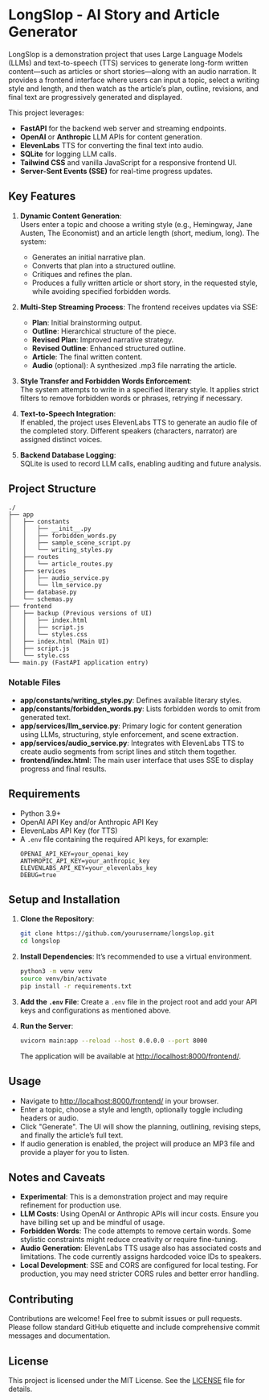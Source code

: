 # LongSlop - AI Story and Article Generator

LongSlop is a demonstration project that uses Large Language Models (LLMs) and text-to-speech (TTS) services to generate long-form written content—such as articles or short stories—along with an audio narration. It provides a frontend interface where users can input a topic, select a writing style and length, and then watch as the article’s plan, outline, revisions, and final text are progressively generated and displayed.

This project leverages:
- **FastAPI** for the backend web server and streaming endpoints.
- **OpenAI** or **Anthropic** LLM APIs for content generation.
- **ElevenLabs** TTS for converting the final text into audio.
- **SQLite** for logging LLM calls.
- **Tailwind CSS** and vanilla JavaScript for a responsive frontend UI.
- **Server-Sent Events (SSE)** for real-time progress updates.

## Key Features

1. **Dynamic Content Generation**:  
   Users enter a topic and choose a writing style (e.g., Hemingway, Jane Austen, The Economist) and an article length (short, medium, long). The system:
   - Generates an initial narrative plan.
   - Converts that plan into a structured outline.
   - Critiques and refines the plan.
   - Produces a fully written article or short story, in the requested style, while avoiding specified forbidden words.
   
2. **Multi-Step Streaming Process**:
   The frontend receives updates via SSE:
   - **Plan**: Initial brainstorming output.
   - **Outline**: Hierarchical structure of the piece.
   - **Revised Plan**: Improved narrative strategy.
   - **Revised Outline**: Enhanced structured outline.
   - **Article**: The final written content.
   - **Audio** (optional): A synthesized .mp3 file narrating the article.

3. **Style Transfer and Forbidden Words Enforcement**:  
   The system attempts to write in a specified literary style. It applies strict filters to remove forbidden words or phrases, retrying if necessary.

4. **Text-to-Speech Integration**:  
   If enabled, the project uses ElevenLabs TTS to generate an audio file of the completed story. Different speakers (characters, narrator) are assigned distinct voices.

5. **Backend Database Logging**:  
   SQLite is used to record LLM calls, enabling auditing and future analysis.

## Project Structure

```
./
├── app
│   ├── constants
│   │   ├── __init__.py
│   │   ├── forbidden_words.py
│   │   ├── sample_scene_script.py
│   │   └── writing_styles.py
│   ├── routes
│   │   └── article_routes.py
│   ├── services
│   │   ├── audio_service.py
│   │   └── llm_service.py
│   ├── database.py
│   └── schemas.py
├── frontend
│   ├── backup (Previous versions of UI)
│   │   ├── index.html
│   │   ├── script.js
│   │   └── styles.css
│   ├── index.html (Main UI)
│   ├── script.js
│   └── style.css
└── main.py (FastAPI application entry)
```

### Notable Files

- **app/constants/writing_styles.py**: Defines available literary styles.
- **app/constants/forbidden_words.py**: Lists forbidden words to omit from generated text.
- **app/services/llm_service.py**: Primary logic for content generation using LLMs, structuring, style enforcement, and scene extraction.
- **app/services/audio_service.py**: Integrates with ElevenLabs TTS to create audio segments from script lines and stitch them together.
- **frontend/index.html**: The main user interface that uses SSE to display progress and final results.

## Requirements

- Python 3.9+
- OpenAI API Key and/or Anthropic API Key
- ElevenLabs API Key (for TTS)
- A `.env` file containing the required API keys, for example:
  ```
  OPENAI_API_KEY=your_openai_key
  ANTHROPIC_API_KEY=your_anthropic_key
  ELEVENLABS_API_KEY=your_elevenlabs_key
  DEBUG=true
  ```

## Setup and Installation

1. **Clone the Repository**:
   ```bash
   git clone https://github.com/yourusername/longslop.git
   cd longslop
   ```

2. **Install Dependencies**:
   It’s recommended to use a virtual environment.
   ```bash
   python3 -m venv venv
   source venv/bin/activate
   pip install -r requirements.txt
   ```

3. **Add the `.env` File**:
   Create a `.env` file in the project root and add your API keys and configurations as mentioned above.

4. **Run the Server**:
   ```bash
   uvicorn main:app --reload --host 0.0.0.0 --port 8000
   ```
   
   The application will be available at [http://localhost:8000/frontend/](http://localhost:8000/frontend/).

## Usage

- Navigate to [http://localhost:8000/frontend/](http://localhost:8000/frontend/) in your browser.
- Enter a topic, choose a style and length, optionally toggle including headers or audio.
- Click "Generate". The UI will show the planning, outlining, revising steps, and finally the article’s full text.  
- If audio generation is enabled, the project will produce an MP3 file and provide a player for you to listen.

## Notes and Caveats

- **Experimental**: This is a demonstration project and may require refinement for production use.
- **LLM Costs**: Using OpenAI or Anthropic APIs will incur costs. Ensure you have billing set up and be mindful of usage.
- **Forbidden Words**: The code attempts to remove certain words. Some stylistic constraints might reduce creativity or require fine-tuning.
- **Audio Generation**: ElevenLabs TTS usage also has associated costs and limitations. The code currently assigns hardcoded voice IDs to speakers.
- **Local Development**: SSE and CORS are configured for local testing. For production, you may need stricter CORS rules and better error handling.

## Contributing

Contributions are welcome! Feel free to submit issues or pull requests. Please follow standard GitHub etiquette and include comprehensive commit messages and documentation.

## License

This project is licensed under the MIT License. See the [LICENSE](LICENSE) file for details.